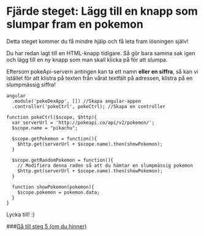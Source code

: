 # Fjärde steget: Lägg till en knapp som slumpar fram en pokemon

Detta steget kommer du få mindre hjälp och få leta fram lösningen själv!

Du har redan lagt till en HTML-knapp tidigare. Så gör bara samma sak igen och lägg till en ny knapp som man skall klicka på för att slumpa.

Eftersom pokeApi-servern antingen kan ta ett namn **eller en siffra**, så kan vi istället för att klistra på texten från vårat textfält på adressen, klistra på en slumpmässig siffra!

```
angular
  .module('pokeDexApp', []) //Skapa angular-appen
  .controller('pokeCtrl', pokeCtrl); //Skapa en controller

function pokeCtrl($scope, $http){
  var serverUrl = 'http://pokeapi.co/api/v2/pokemon/';
  $scope.name = "pikachu";
  
  $scope.getPokemon = function(){
    $http.get(serverUrl + $scope.name).then(showPokemon);
  }
  
  $scope.getRandomPokemon = function(){
    // Modifiera denna raden så att du hämtar en slumpmässig pokemon
    $http.get(serverUrl + $scope.name).then(showPokemon);
  }
  
  function showPokemon(pokemon){
    $scope.pokemon = pokemon.data;
  }
}
```

Lycka till! :)

###[Gå till steg 5 (om du hinner)](https://github.com/amygdaloideum/SBAB-pokedex-helloworld/tree/master/docs/phase-5)